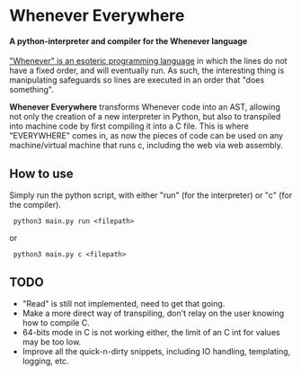 # Whenever Everywhere
#### A python-interpreter and compiler for the Whenever language

["Whenever" is an esoteric programming language](https://www.dangermouse.net/esoteric/whenever.html) 
in which the lines do not have a fixed order, and will eventually run. As such, the interesting 
thing is manipulating safeguards so lines are executed in an order that "does something".

**Whenever Everywhere** transforms Whenever code into an AST, allowing not only the creation of 
a new interpreter in Python, but also to transpiled into machine code by first compiling it 
into a C file. This is where "EVERYWHERE" comes in, as now the pieces of code can be used on
any machine/virtual machine that runs c, including the web via web assembly.

## How to use

Simply run the python script, with either "run" (for the interpreter) or "c" (for the compiler).

     python3 main.py run <filepath>

or

     python3 main.py c <filepath>

## TODO

* "Read" is still not implemented, need to get that going.
* Make a more direct way of transpiling, don't relay on the user knowing how to compile C.
* 64-bits mode in C is not working either, the limit of an C int for values may be too low.
* Improve all the quick-n-dirty snippets, including IO handling, templating, logging, etc.